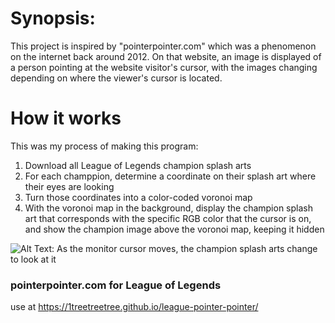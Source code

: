 # Synopsis:

This project is inspired by "pointerpointer.com" which was a phenomenon on the internet back around 2012. On that website, an image is displayed of a person pointing at the website visitor's cursor, with the images changing depending on where the viewer's cursor is located.

# How it works
This was my process of making this program:
1. Download all League of Legends champion splash arts
2. For each champpion, determine a coordinate on their splash art where their eyes are looking
3. Turn those coordinates into a color-coded voronoi map
4. With the voronoi map in the background, display the champion splash art that corresponds with the specific RGB color that the cursor is on, and show the champion image above the voronoi map, keeping it hidden

![Alt Text: As the monitor cursor moves, the champion splash arts change to look at it](https://media0.giphy.com/media/1tfuKjuoFIhYRHB877/giphy.gif)

### pointerpointer.com for League of Legends

use at https://1treetreetree.github.io/league-pointer-pointer/
